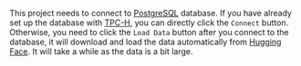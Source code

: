 This project needs to connect to [PostgreSQL](https://www.postgresql.org/) database. If you have already set up the database with [TPC-H](https://www.tpc.org/tpch/), you can directly click the `Connect` button. Otherwise, you need to click the `Load Data` button after you connect to the database, it will download and load the data automatically from [Hugging Face](https://huggingface.co/datasets/pufanyi/TPC-H). It will take a while as the data is a bit large.
